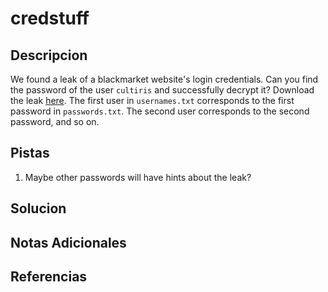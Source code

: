 # credstuff

## Descripcion
We found a leak of a blackmarket website's login credentials. Can you find the password of the user `cultiris` and successfully decrypt it? Download the leak [here](https://artifacts.picoctf.net/c/534/leak.tar). The first user in `usernames.txt` corresponds to the first password in `passwords.txt`. The second user corresponds to the second password, and so on.

## Pistas
1. Maybe other passwords will have hints about the leak?

## Solucion 

## Notas Adicionales

## Referencias